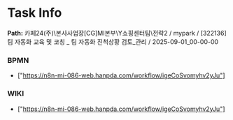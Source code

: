 # Task Info

**Path:** 카페24(주)\본사사업장\[CG]MI본부\Y쇼핑센터팀\전략2 / mypark / [322136] 팀 자동화 교육 및 코칭 _ 팀 자동화 진척상황 검토_관리 / 2025-09-01_00-00-00

### BPMN
- ["https://n8n-mi-086-web.hanpda.com/workflow/igeCoSvomyhv2yJu"]

### WIKI
- ["https://n8n-mi-086-web.hanpda.com/workflow/igeCoSvomyhv2yJu"]

